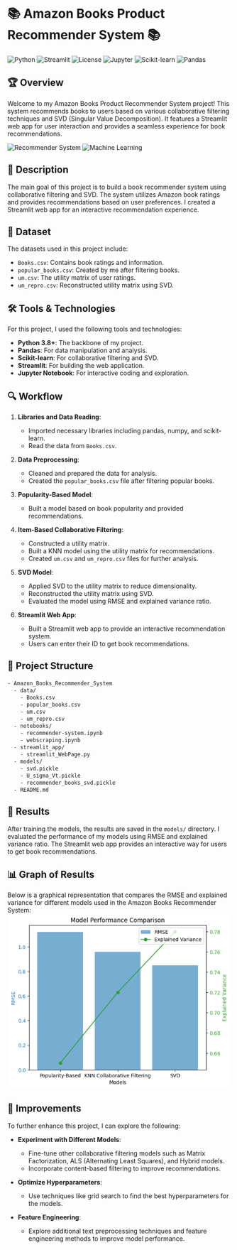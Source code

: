 # 📚 Amazon Books Product Recommender System 📚

![Python](https://img.shields.io/badge/Python-3.8%2B-brightgreen) ![Streamlit](https://img.shields.io/badge/Streamlit-App-red) ![License](https://img.shields.io/badge/License-MIT-orange) ![Jupyter](https://img.shields.io/badge/Jupyter-Notebook-yellow) ![Scikit-learn](https://img.shields.io/badge/Scikit--learn-0.24.2-blue) ![Pandas](https://img.shields.io/badge/Pandas-1.2.3-green)

## 🏆 Overview
Welcome to my Amazon Books Product Recommender System project! This system recommends books to users based on various collaborative filtering techniques and SVD (Singular Value Decomposition). It features a Streamlit web app for user interaction and provides a seamless experience for book recommendations.

![Recommender System](https://img.shields.io/badge/Recommender-System-yellow) ![Machine Learning](https://img.shields.io/badge/Machine%20Learning-Classification-red)

## 📜 Description
The main goal of this project is to build a book recommender system using collaborative filtering and SVD. The system utilizes Amazon book ratings and provides recommendations based on user preferences. I created a Streamlit web app for an interactive recommendation experience.

## 💾 Dataset
The datasets used in this project include:
- `Books.csv`: Contains book ratings and information.
- `popular_books.csv`: Created by me after filtering books.
- `um.csv`: The utility matrix of user ratings.
- `um_repro.csv`: Reconstructed utility matrix using SVD.

## 🛠 Tools & Technologies
For this project, I used the following tools and technologies:
- **Python 3.8+**: The backbone of my project.
- **Pandas**: For data manipulation and analysis.
- **Scikit-learn**: For collaborative filtering and SVD.
- **Streamlit**: For building the web application.
- **Jupyter Notebook**: For interactive coding and exploration.

## 🔍 Workflow

1. **Libraries and Data Reading**:
   - Imported necessary libraries including pandas, numpy, and scikit-learn.
   - Read the data from `Books.csv`.

2. **Data Preprocessing**:
   - Cleaned and prepared the data for analysis.
   - Created the `popular_books.csv` file after filtering popular books.

3. **Popularity-Based Model**:
   - Built a model based on book popularity and provided recommendations.

4. **Item-Based Collaborative Filtering**:
   - Constructed a utility matrix.
   - Built a KNN model using the utility matrix for recommendations.
   - Created `um.csv` and `um_repro.csv` files for further analysis.

5. **SVD Model**:
   - Applied SVD to the utility matrix to reduce dimensionality.
   - Reconstructed the utility matrix using SVD.
   - Evaluated the model using RMSE and explained variance ratio.

6. **Streamlit Web App**:
   - Built a Streamlit web app to provide an interactive recommendation system.
   - Users can enter their ID to get book recommendations.

## 📂 Project Structure
```
- Amazon_Books_Recommender_System
  - data/
    - Books.csv
    - popular_books.csv
    - um.csv
    - um_repro.csv
  - notebooks/
    - recommender-system.ipynb
    - webscraping.ipynb
  - streamlit_app/
    - streamlit_WebPage.py
  - models/
    - svd.pickle
    - U_sigma_Vt.pickle
    - recommender_books_svd.pickle
  - README.md
```

## 🎯 Results
After training the models, the results are saved in the `models/` directory. I evaluated the performance of my models using RMSE and explained variance ratio. The Streamlit web app provides an interactive way for users to get book recommendations.

## 📊 Graph of Results
Below is a graphical representation that compares the RMSE and explained variance for different models used in the Amazon Books Recommender System:
![RMSE vs Variance](https://github.com/EligeBader/Recommender-Systems-Amazon-Product-Recommendations/blob/main/Amazon%20Products%20Recommeneder%20System.png)


## 🌟 Improvements
To further enhance this project, I can explore the following:

- **Experiment with Different Models**:
  - Fine-tune other collaborative filtering models such as Matrix Factorization, ALS (Alternating Least Squares), and Hybrid models.
  - Incorporate content-based filtering to improve recommendations.

- **Optimize Hyperparameters**:
  - Use techniques like grid search to find the best hyperparameters for the models.

- **Feature Engineering**:
  - Explore additional text preprocessing techniques and feature engineering methods to improve model performance.
